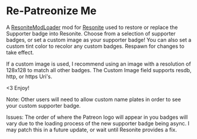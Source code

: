 # Re-Patreonize Me

A [ResoniteModLoader](https://github.com/resonite-modding-group/ResoniteModLoader) mod for [Resonite](https://resonite.com/) used to restore or replace the Supporter badge into Resonite. Choose from a selection of supporter badges, or set a custom image as your supporter badge! You can also set a custom tint color to recolor any custom badges. Respawn for changes to take effect.

If a custom image is used, I recommend using an image with a resolution of 128x128 to match all other badges. The Custom Image field supports resdb, http, or https Uri's.

<3 Enjoy!

Note: Other users will need to allow custom name plates in order to see your custom supporter badge.

Issues: The order of where the Patreon logo will appear in you badges will vary due to the loading process of the new supporter badge being async. I may patch this in a future update, or wait until Resonite provides a fix.
